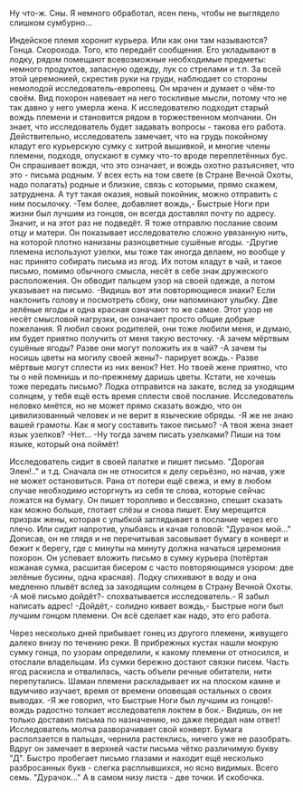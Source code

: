   Ну что-ж. Сны. Я немного обработал, ясен пень, чтобы не выглядело слишком сумбурно...

Индейское племя хоронит курьера. Или как они там называются? Гонца. Скорохода. Того, кто передаёт сообщения. Его укладывают в лодку, рядом помещают всевозможные необходимые предметы: немного продуктов, запасную одежду, лук со стрелами и т.п. За всей этой церемонией, скрестив руки на груди, наблюдает со стороны немолодой исследователь-европеец. Он мрачен и думает о чём-то своём. Вид похорон навевает на него тоскливые мысли, потому что не так давно у него умерла жена.
К исследователю подходит старый вождь племени и становится рядом в торжественном молчании. Он знает, что исследователь будет задавать вопросы - такова его работа.
Действительно, исследователь замечает, что на грудь покойному кладут его курьерскую сумку с хитрой вышивкой, и многие члены племени, подходя, опускают в сумку что-то вроде переплетённых бус. Он спрашивает вождя, что это означает, и вождь охотно разъясняет, что это - письма родным. У всех есть на том свете (в Стране Вечной Охоты, надо полагать) родные и близкие, связь с которыми, прямо скажем, затруднена. А тут такая оказия, новый покойник, можно отправить с ним посылочку.
-Тем более, добавляет вождь,- Быстрые Ноги при жизни был лучшим из гонцов, он всегда доставлял почту по адресу. Значит, и на этот раз не подведёт. Я тоже отправлю послание своим отцу и матери.
Он показывает исследователю сложно увязанную нить, на которой плотно нанизаны разноцветные сушёные ягоды.
-Другие племена используют узелки, мы тоже так иногда делаем, но вообще у нас принято собирать письма из ягод. Их потом кладут в чай, и такое письмо, помимо обычного смысла, несёт в себе знак дружеского расположения. 
Он обводит пальцем узор на своей одежде, а потом указывает на письмо.
-Видишь вот эти повторяющиеся знаки? Если наклонить голову и посмотреть сбоку, они напоминают улыбку. Две зелёные ягоды и одна красная означают то же самое. Этот узор не несёт смысловой нагрузки, он означает просто общие добрые пожелания. Я любил своих родителей, они тоже любили меня, и думаю, им будет приятно получить от меня такую весточку.
-А зачем мёртвым сушёные ягоды? Разве они могут положить их в чай?
-А зачем ты носишь цветы на могилу своей жены?- парирует вождь.- Разве мёртвые могут сплести из них венок? Нет. Но твоей жене приятно, что ты о ней помнишь и по-прежнему даришь цветы. Кстати, не хочешь тоже передать письмо? Лодка отправится на закате, вслед за уходящим солнцем, у тебя ещё есть время сплести своё послание.
Исследователь неловко мнётся, но не может прямо сказать вождю, что он цивилизованный человек и не верит в языческие обряды.
-Я же не знаю вашей грамоты. Как я могу составить такое письмо?
-А твоя жена знает язык узелков?
-Нет...
-Ну тогда зачем писать узелками? Пиши на том языке, который она поймёт!

Исследователь сидит в своей палатке и пишет письмо. "Дорогая Элен!.." и т.д. Сначала он не относится к делу серьёзно, но начав, уже не может остановиться. Рана от потери ещё свежа, и ему в любом случае необходимо исторгнуть из себя те слова, которые сейчас ложатся на бумагу. Он пишет торопливо и бессвязно, спешит сказать как можно больше, глотает слёзы и снова пишет. Ему мерещится призрак жены, которая с улыбкой заглядывает в послание через его плечо. Или сидит напротив, улыбаясь и качая головой: "Дурачок мой..."
Дописав, он не глядя и не перечитывая засовывает бумагу в конверт и бежит к берегу, где с минуты на минуту должна начаться церемония похорон.
Он успевает вложить письмо в сумку курьера (потёртая кожаная сумка, расшитая бисером с часто повторяющимся узором: две зелёные бусины, одна красная).
Лодку спихивают в воду и она медленно плывёт вслед за заходящим солнцем в Страну Вечной Охоты.
-А моё письмо дойдёт?- спохватывается исследователь.- Я забыл написать адрес!
-Дойдёт,- солидно кивает вождь,- Быстрые ноги был лучшим гонцом племени. Он всё сделает как надо, это его работа.

Через несколько дней прибывает гонец из другого племени, живущего далеко внизу по течению реки. В прибрежных кустах нашли мокрую сумку гонца, по узорам определили, к какому племени от относился, и отослали владельцам.
Из сумки бережно достают связки писем. Часть ягод раскисла и отвалилась, часть объели речные обитатели, нити перепутались. Шаман племени раскладывает их на плоском камне и вдумчиво изучает, время от времени оповещая остальных о своих выводах.
-Я же говорил, что Быстрые Ноги был лучшим из гонцов!- вождь радостно толкает исследователя локтем в бок.- Видишь, он не только доставил письма по назначению, но даже передал нам ответ!
Исследователь молча разворачивает свой конверт. Бумага расползается в пальцах, чернила растеклись, ничего уже не разобрать.
Вдруг он замечает в верхней части письма чётко различимую букву "Д". Быстро пробегает письмо глазами и находит ещё несколько разбросанных букв - слегка расплывшихся, но ясно видимых. Всего семь.
"Дурачок..." А в самом низу листа - две точки. И скобочка.      